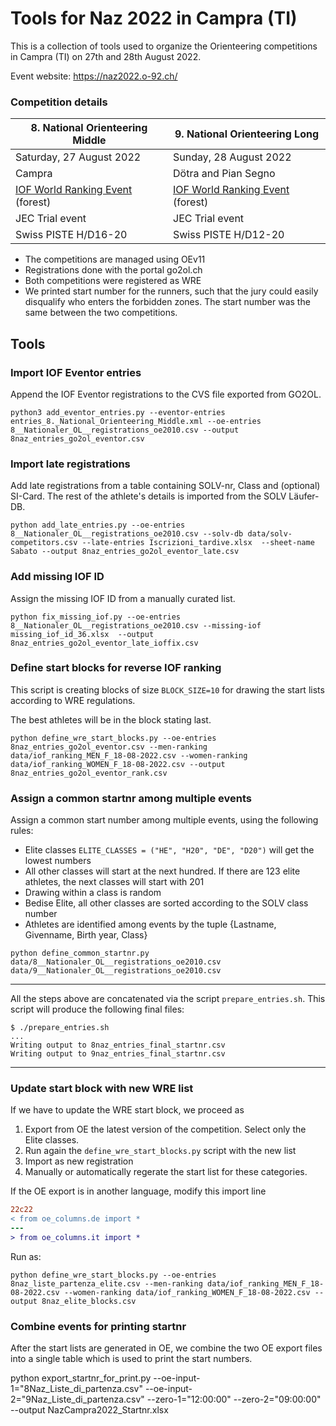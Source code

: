# Tools for Naz 2022 in Campra (TI)

This is a collection of tools used to organize the Orienteering competitions
in Campra (TI) on 27th and 28th August 2022.

Event website: https://naz2022.o-92.ch/

### Competition details

| 8. National Orienteering Middle | 9. National Orienteering Long |
| --------------------------------|-------------------------------|
| Saturday, 27 August 2022        |Sunday, 28 August 2022         |
| Campra                          |Dötra and Pian Segno           |
| [IOF World Ranking Event](https://eventor.orienteering.org/Events/Show/7433) (forest)|[IOF World Ranking Event](https://eventor.orienteering.org/Events/Show/7434) (forest)|
| JEC Trial event                 | JEC Trial event               |
| Swiss PISTE H/D16-20            | Swiss PISTE H/D12-20          |

- The competitions are managed using OEv11
- Registrations done with the portal go2ol.ch
- Both competitions were registered as WRE
- We printed start number for the runners, such that the jury could easily disqualify who enters the forbidden zones. The start number was the same between the two competitions.

## Tools

### Import IOF Eventor entries

Append the IOF Eventor registrations to the CVS file exported from GO2OL.

```shell
python3 add_eventor_entries.py --eventor-entries entries_8._National_Orienteering_Middle.xml --oe-entries 8__Nationaler_OL__registrations_oe2010.csv --output 8naz_entries_go2ol_eventor.csv
```

### Import late registrations

Add late registrations from a table containing SOLV-nr, Class and (optional) SI-Card.
The rest of the athlete's details is imported from the SOLV Läufer-DB.

```shell
python add_late_entries.py --oe-entries 8__Nationaler_OL__registrations_oe2010.csv --solv-db data/solv-competitors.csv --late-entries Iscrizioni_tardive.xlsx  --sheet-name Sabato --output 8naz_entries_go2ol_eventor_late.csv
```

### Add missing IOF ID

Assign the missing IOF ID from a manually curated list.

```shell
python fix_missing_iof.py --oe-entries 8__Nationaler_OL__registrations_oe2010.csv --missing-iof missing_iof_id_36.xlsx  --output 8naz_entries_go2ol_eventor_late_ioffix.csv
```

### Define start blocks for reverse IOF ranking

This script is creating blocks of size `BLOCK_SIZE=10` for drawing the start lists
according to WRE regulations.

The best athletes will be in the block stating last.

```shell
python define_wre_start_blocks.py --oe-entries 8naz_entries_go2ol_eventor.csv --men-ranking data/iof_ranking_MEN_F_18-08-2022.csv --women-ranking data/iof_ranking_WOMEN_F_18-08-2022.csv --output 8naz_entries_go2ol_eventor_rank.csv
```

### Assign a common startnr among multiple events

Assign a common start number among multiple events, using the following rules:

- Elite classes `ELITE_CLASSES = ("HE", "H20", "DE", "D20")` will get the lowest numbers
- All other classes will start at the next hundred. If there are 123 elite athletes, the next
  classes will start with 201
- Drawing within a class is random
- Bedise Elite, all other classes are sorted according to the SOLV class number
- Athletes are identified among events by the tuple {Lastname, Givenname, Birth year, Class}

```shell
python define_common_startnr.py data/8__Nationaler_OL__registrations_oe2010.csv data/9__Nationaler_OL__registrations_oe2010.csv
```

---

All the steps above are concatenated via the script `prepare_entries.sh`.
This script will produce the following final files:

```shell
$ ./prepare_entries.sh
...
Writing output to 8naz_entries_final_startnr.csv
Writing output to 9naz_entries_final_startnr.csv
```

---

### Update start block with new WRE list

If we have to update the WRE start block, we proceed as
1. Export from OE the latest version of the competition. Select only the Elite classes.
2. Run again the `define_wre_start_blocks.py` script with the new list
3. Import as new registration
4. Manually or automatically regerate the start list for these categories.

If the OE export is in another language, modify this import line

```diff
22c22
< from oe_columns.de import *
---
> from oe_columns.it import *
```

Run as:

```shell
python define_wre_start_blocks.py --oe-entries 8naz_liste_partenza_elite.csv --men-ranking data/iof_ranking_MEN_F_18-08-2022.csv --women-ranking data/iof_ranking_WOMEN_F_18-08-2022.csv --output 8naz_elite_blocks.csv
```

### Combine events for printing startnr

After the start lists are generated in OE, we combine the two OE export files into a single table
which is used to print the start numbers.

python export_startnr_for_print.py --oe-input-1="8Naz_Liste_di_partenza.csv" --oe-input-2="9Naz_Liste_di_partenza.csv" --zero-1="12:00:00" --zero-2="09:00:00" --output NazCampra2022_Startnr.xlsx
